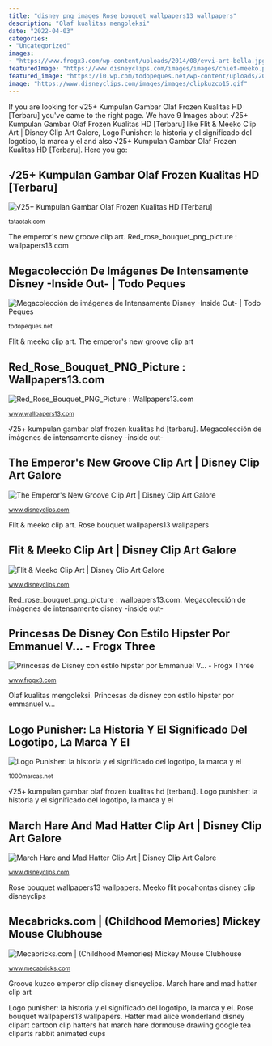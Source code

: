 ```yaml
---
title: "disney png images Rose bouquet wallpapers13 wallpapers"
description: "Olaf kualitas mengoleksi"
date: "2022-04-03"
categories:
- "Uncategorized"
images:
- "https://www.frogx3.com/wp-content/uploads/2014/08/evvi-art-bella.jpg"
featuredImage: "https://www.disneyclips.com/images/images/chief-meeko.png"
featured_image: "https://i0.wp.com/todopeques.net/wp-content/uploads/2015/06/disgustyuk.png"
image: "https://www.disneyclips.com/images/images/clipkuzco15.gif"
---
```


If you are looking for √25+ Kumpulan Gambar Olaf Frozen Kualitas HD [Terbaru] you've came to the right page. We have 9 Images about √25+ Kumpulan Gambar Olaf Frozen Kualitas HD [Terbaru] like Flit &amp; Meeko Clip Art | Disney Clip Art Galore, Logo Punisher: la historia y el significado del logotipo, la marca y el and also √25+ Kumpulan Gambar Olaf Frozen Kualitas HD [Terbaru]. Here you go:

## √25+ Kumpulan Gambar Olaf Frozen Kualitas HD [Terbaru]

![√25+ Kumpulan Gambar Olaf Frozen Kualitas HD [Terbaru]](https://tataotak.com/wp-content/uploads/2019/12/6346f5214fba797e2742e1fb18d1f540.jpg "Flit &amp; meeko clip art")

<small>tataotak.com</small>

The emperor&#039;s new groove clip art. Red_rose_bouquet_png_picture : wallpapers13.com

## Megacolección De Imágenes De Intensamente Disney -Inside Out- | Todo Peques

![Megacolección de imágenes de Intensamente Disney -Inside Out- | Todo Peques](https://i0.wp.com/todopeques.net/wp-content/uploads/2015/06/disgustyuk.png "Flit &amp; meeko clip art")

<small>todopeques.net</small>

Flit &amp; meeko clip art. The emperor&#039;s new groove clip art

## Red_Rose_Bouquet_PNG_Picture : Wallpapers13.com

![Red_Rose_Bouquet_PNG_Picture : Wallpapers13.com](https://www.wallpapers13.com/wp-content/uploads/2015/12/Red_Rose_Bouquet_PNG_Picture-1920x1440.png "Olaf kualitas mengoleksi")

<small>www.wallpapers13.com</small>

√25+ kumpulan gambar olaf frozen kualitas hd [terbaru]. Megacolección de imágenes de intensamente disney -inside out-

## The Emperor&#039;s New Groove Clip Art | Disney Clip Art Galore

![The Emperor&#039;s New Groove Clip Art | Disney Clip Art Galore](https://www.disneyclips.com/images/images/clipkuzco15.gif "Rose bouquet wallpapers13 wallpapers")

<small>www.disneyclips.com</small>

Flit &amp; meeko clip art. Rose bouquet wallpapers13 wallpapers

## Flit &amp; Meeko Clip Art | Disney Clip Art Galore

![Flit &amp; Meeko Clip Art | Disney Clip Art Galore](https://www.disneyclips.com/images/images/chief-meeko.png "Logo punisher: la historia y el significado del logotipo, la marca y el")

<small>www.disneyclips.com</small>

Red_rose_bouquet_png_picture : wallpapers13.com. Megacolección de imágenes de intensamente disney -inside out-

## Princesas De Disney Con Estilo Hipster Por Emmanuel V... - Frogx Three

![Princesas de Disney con estilo hipster por Emmanuel V... - Frogx Three](https://www.frogx3.com/wp-content/uploads/2014/08/evvi-art-bella.jpg "Meeko flit pocahontas disney clip disneyclips")

<small>www.frogx3.com</small>

Olaf kualitas mengoleksi. Princesas de disney con estilo hipster por emmanuel v...

## Logo Punisher: La Historia Y El Significado Del Logotipo, La Marca Y El

![Logo Punisher: la historia y el significado del logotipo, la marca y el](http://1000marcas.net/wp-content/uploads/2020/03/Punisher-Fuente.jpg "Mecabricks.com")

<small>1000marcas.net</small>

√25+ kumpulan gambar olaf frozen kualitas hd [terbaru]. Logo punisher: la historia y el significado del logotipo, la marca y el

## March Hare And Mad Hatter Clip Art | Disney Clip Art Galore

![March Hare and Mad Hatter Clip Art | Disney Clip Art Galore](https://www.disneyclips.com/imagesnewb/images/madhatter2.gif "Olaf kualitas mengoleksi")

<small>www.disneyclips.com</small>

Rose bouquet wallpapers13 wallpapers. Meeko flit pocahontas disney clip disneyclips

## Mecabricks.com | (Childhood Memories) Mickey Mouse Clubhouse

![Mecabricks.com | (Childhood Memories) Mickey Mouse Clubhouse](https://www.mecabricks.com/image/01w2rDmLv8W.png "√25+ kumpulan gambar olaf frozen kualitas hd [terbaru]")

<small>www.mecabricks.com</small>

Groove kuzco emperor clip disney disneyclips. March hare and mad hatter clip art

Logo punisher: la historia y el significado del logotipo, la marca y el. Rose bouquet wallpapers13 wallpapers. Hatter mad alice wonderland disney clipart cartoon clip hatters hat march hare dormouse drawing google tea cliparts rabbit animated cups

